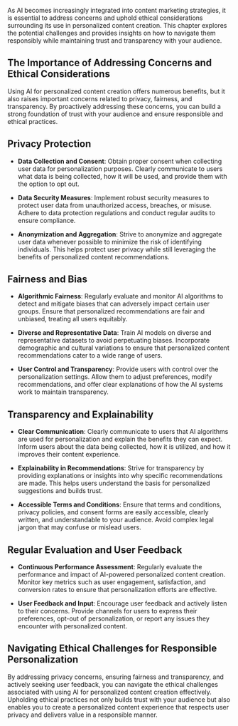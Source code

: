 
As AI becomes increasingly integrated into content marketing strategies, it is essential to address concerns and uphold ethical considerations surrounding its use in personalized content creation. This chapter explores the potential challenges and provides insights on how to navigate them responsibly while maintaining trust and transparency with your audience.

The Importance of Addressing Concerns and Ethical Considerations
----------------------------------------------------------------

Using AI for personalized content creation offers numerous benefits, but it also raises important concerns related to privacy, fairness, and transparency. By proactively addressing these concerns, you can build a strong foundation of trust with your audience and ensure responsible and ethical practices.

Privacy Protection
------------------

* **Data Collection and Consent**: Obtain proper consent when collecting user data for personalization purposes. Clearly communicate to users what data is being collected, how it will be used, and provide them with the option to opt out.

* **Data Security Measures**: Implement robust security measures to protect user data from unauthorized access, breaches, or misuse. Adhere to data protection regulations and conduct regular audits to ensure compliance.

* **Anonymization and Aggregation**: Strive to anonymize and aggregate user data whenever possible to minimize the risk of identifying individuals. This helps protect user privacy while still leveraging the benefits of personalized content recommendations.

Fairness and Bias
-----------------

* **Algorithmic Fairness**: Regularly evaluate and monitor AI algorithms to detect and mitigate biases that can adversely impact certain user groups. Ensure that personalized recommendations are fair and unbiased, treating all users equitably.

* **Diverse and Representative Data**: Train AI models on diverse and representative datasets to avoid perpetuating biases. Incorporate demographic and cultural variations to ensure that personalized content recommendations cater to a wide range of users.

* **User Control and Transparency**: Provide users with control over the personalization settings. Allow them to adjust preferences, modify recommendations, and offer clear explanations of how the AI systems work to maintain transparency.

Transparency and Explainability
-------------------------------

* **Clear Communication**: Clearly communicate to users that AI algorithms are used for personalization and explain the benefits they can expect. Inform users about the data being collected, how it is utilized, and how it improves their content experience.

* **Explainability in Recommendations**: Strive for transparency by providing explanations or insights into why specific recommendations are made. This helps users understand the basis for personalized suggestions and builds trust.

* **Accessible Terms and Conditions**: Ensure that terms and conditions, privacy policies, and consent forms are easily accessible, clearly written, and understandable to your audience. Avoid complex legal jargon that may confuse or mislead users.

Regular Evaluation and User Feedback
------------------------------------

* **Continuous Performance Assessment**: Regularly evaluate the performance and impact of AI-powered personalized content creation. Monitor key metrics such as user engagement, satisfaction, and conversion rates to ensure that personalization efforts are effective.

* **User Feedback and Input**: Encourage user feedback and actively listen to their concerns. Provide channels for users to express their preferences, opt-out of personalization, or report any issues they encounter with personalized content.

Navigating Ethical Challenges for Responsible Personalization
-------------------------------------------------------------

By addressing privacy concerns, ensuring fairness and transparency, and actively seeking user feedback, you can navigate the ethical challenges associated with using AI for personalized content creation effectively. Upholding ethical practices not only builds trust with your audience but also enables you to create a personalized content experience that respects user privacy and delivers value in a responsible manner.
